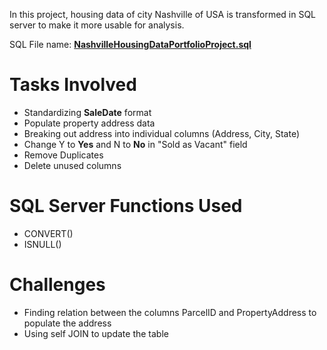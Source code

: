 In this project, housing data of city Nashville of USA is transformed in SQL server to make it more usable for analysis.

SQL File name: **[NashvilleHousingDataPortfolioProject.sql](https://github.com/ChristyTheAnalyst/PortfolioProjects/blob/main/Data_Cleaning_Using_SQL/NashvilleHousingDataPortfolioProject.sql)**

# Tasks Involved
- Standardizing **SaleDate** format
- Populate property address data
- Breaking out address into individual columns (Address, City, State)
- Change Y to **Yes** and N to **No** in "Sold as Vacant" field
- Remove Duplicates
- Delete unused columns

# SQL Server Functions Used
- CONVERT()
- ISNULL()

# Challenges
- Finding relation between the columns ParcelID and PropertyAddress to populate the address
- Using self JOIN to update the table
